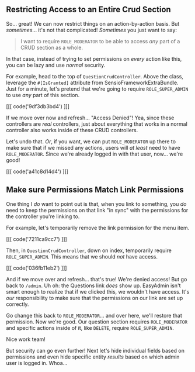 ## Restricting Access to an Entire Crud Section

So... great! We can now restrict things on an action-by-action basis. But
*sometimes*... it's not that complicated! *Sometimes* you just want to say:

> I want to require `ROLE_MODERATOR` to be able to access *any* part of a
> CRUD section as a whole.

In that case, instead of trying to set permissions on *every* action like this, you
can be lazy and use *normal* security.

For example, head to the top of `QuestionCrudController`. Above the class,
leverage the `#[IsGranted]` attribute from SensioFrameworkExtraBundle. Just for a
minute, let's pretend that we're going to require `ROLE_SUPER_ADMIN` to use *any*
part of this section.

[[[ code('9df3db3bd4') ]]]

If we move over now and refresh... "Access Denied"! Yea, since these controllers
are *real* controllers, just about everything that works in a normal controller
also works inside of these CRUD controllers.

Let's undo that. *Or*, if you want, we can put `ROLE_MODERATOR` up there to make
sure that if we missed any actions, users will *at least* need to have
`ROLE_MODERATOR`. Since we're already logged in with that user, now...
we're good!

[[[ code('a41c8d14d4') ]]]

## Make sure Permissions Match Link Permissions

One thing I *do* want to point out is that, when you link to something, you *do*
need to keep the permissions on that link "in sync" with the permissions
for the controller you're linking to.

For example, let's temporarily remove the link permission for the menu item.

[[[ code('7211ca9cc7') ]]]

Then, in `QuestionCrudController`, down on index, temporarily require
`ROLE_SUPER_ADMIN`. This means that we should *not* have access.

[[[ code('036fb11eb2') ]]]

And if we move over and refresh... that's true! We're denied access! But go
back to `/admin`. Uh oh: the Questions link *does* show up. EasyAdmin isn't smart
enough to realize that if we clicked this, we wouldn't have access. It's *our*
responsibility to make sure that the permissions on our link are set up correctly.

Go change this back to `ROLE_MODERATOR`... and over here, we'll restore that
permission. Now we're good. Our question section requires `ROLE_MODERATOR` and
specific actions inside of it, like `DELETE`, require `ROLE_SUPER_ADMIN`.

Nice work team!

But security can go even further! Next let's hide individual fields based on
permissions and even hide specific entity *results* based on which admin user
is logged in. Whoa...
